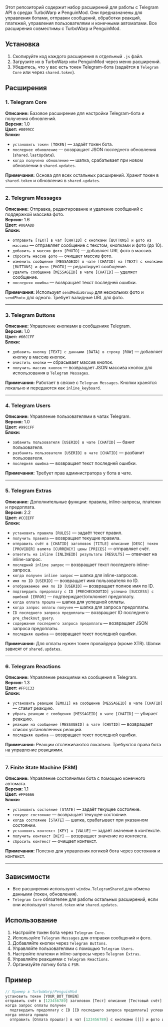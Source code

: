 Этот репозиторий содержит набор расширений для работы с Telegram API в средах TurboWarp и PenguinMod. Они предназначены для управления ботами, отправки сообщений, обработки реакций, платежей, управления пользователями и конечными автоматами. Все расширения совместимы с TurboWarp и PenguinMod.

## Установка
1. Скопируйте код каждого расширения в отдельный `.js` файл.
2. Загрузите их в TurboWarp или PenguinMod через меню расширений.
3. Убедитесь, что у вас есть токен Telegram-бота (задаётся в `Telegram Core` или через `shared.token`).

## Расширения

### 1. Telegram Core
**Описание:** Базовое расширение для настройки Telegram-бота и получения обновлений.  
**Версия:** 1.0  
**Цвет:** `#0099CC`  
**Блоки:**
- `установить токен [TOKEN]` — задаёт токен бота.
- `последнее обновление` — возвращает JSON последнего обновления (`shared.lastUpdate`).
- `когда получено обновление` — шапка, срабатывает при новом обновлении в `shared.updates`.

**Примечания:** Основа для всех остальных расширений. Хранит токен в `shared.token` и обновления в `shared.updates`.

---

### 2. Telegram Messages
**Описание:** Отправка, редактирование и удаление сообщений с поддержкой массива фото.  
**Версия:** 1.6  
**Цвет:** `#00AADD`  
**Блоки:**
- `отправить [TEXT] в чат [CHATID] с кнопками [BUTTONS] и фото из массива` — отправляет сообщение с текстом, кнопками и фото (до 10).
- `добавить в массив фото [PHOTO]` — добавляет URL фото в массив.
- `сбросить массив фото` — очищает массив фото.
- `изменить сообщение [MESSAGEID] в чате [CHATID] на [TEXT] с кнопками [BUTTONS] и фото [PHOTO]` — редактирует сообщение.
- `удалить сообщение [MESSAGEID] в чате [CHATID]` — удаляет сообщение.
- `последняя ошибка` — возвращает текст последней ошибки.

**Примечания:** Использует `sendMediaGroup` для нескольких фото и `sendPhoto` для одного. Требует валидные URL для фото.

---

### 3. Telegram Buttons
**Описание:** Управление кнопками в сообщениях Telegram.  
**Версия:** 1.0  
**Цвет:** `#66CCFF`  
**Блоки:**
- `добавить кнопку [TEXT] с данными [DATA] в строку [ROW]` — добавляет кнопку в массив кнопок.
- `очистить кнопки` — сбрасывает массив кнопок.
- `получить массив кнопок` — возвращает JSON массива кнопок для использования в `Telegram Messages`.

**Примечания:** Работает в связке с `Telegram Messages`. Кнопки хранятся локально и передаются как `inline_keyboard`.

---

### 4. Telegram Users
**Описание:** Управление пользователями в чатах Telegram.  
**Версия:** 1.0  
**Цвет:** `#99CCFF`  
**Блоки:**
- `забанить пользователя [USERID] в чате [CHATID]` — банит пользователя.
- `разбанить пользователя [USERID] в чате [CHATID]` — разбанит пользователя.
- `последняя ошибка` — возвращает текст последней ошибки.

**Примечания:** Требует прав администратора у бота в чате.

---

### 5. Telegram Extras
**Описание:** Дополнительные функции: правила, inline-запросы, платежи и предоплата.  
**Версия:** 2.2  
**Цвет:** `#CCEEFF`  
**Блоки:**
- `установить правила [RULES]` — задаёт текст правил.
- `получить правила` — возвращает текущие правила.
- `отправить счёт в [CHATID] заголовок [TITLE] описание [DESC] токен [PROVIDER] валюта [CURRENCY] цены [PRICES]` — отправляет счёт.
- `ответить на inline [INLINEID] результаты [RESULTS]` — отвечает на inline-запрос.
- `последний inline запрос` — возвращает текст последнего inline-запроса.
- `когда получен inline запрос` — шапка для inline-запросов.
- `имя по ID [USERID]` — возвращает имя пользователя по ID.
- `отображаемое имя по ID [USERID]` — возвращает полное имя по ID.
- `подтвердить предоплату с ID [PRECHECKOUTID] успешно [SUCCESS] с ошибкой [ERROR]` — подтверждает/отклоняет предоплату.
- `когда оплата прошла` — шапка для успешной оплаты.
- `когда запрос оплаты получен` — шапка для запроса предоплаты.
- `ID последнего запроса предоплаты` — возвращает ID последнего `pre_checkout_query`.
- `содержание последнего запроса предоплаты` — возвращает JSON запроса предоплаты.
- `последняя ошибка` — возвращает текст последней ошибки.

**Примечания:** Для оплаты нужен токен провайдера (кроме XTR). Шапки зависят от `shared.updates`.

---

### 6. Telegram Reactions
**Описание:** Управление реакциями на сообщения в Telegram.  
**Версия:** 1.3  
**Цвет:** `#FFCC33`  
**Блоки:**
- `установить реакцию [EMOJI] на сообщение [MESSAGEID] в чате [CHATID]` — ставит реакцию.
- `убрать реакцию с сообщения [MESSAGEID] в чате [CHATID]` — убирает реакцию.
- `реакции на сообщение [MESSAGEID] в чате [CHATID]` — возвращает список установленных реакций.
- `последняя ошибка` — возвращает текст последней ошибки.

**Примечания:** Реакции отслеживаются локально. Требуются права бота на управление реакциями.

---

### 7. Finite State Machine (FSM)
**Описание:** Управление состояниями бота с помощью конечного автомата.  
**Версия:** 1.1  
**Цвет:** `#FF6666`  
**Блоки:**
- `установить состояние [STATE]` — задаёт текущее состояние.
- `текущее состояние` — возвращает текущее состояние.
- `когда состояние [STATE]` — шапка, срабатывает при указанном состоянии.
- `установить контекст [KEY] = [VALUE]` — задаёт значение в контексте.
- `получить контекст [KEY]` — возвращает значение из контекста.
- `сбросить контекст` — очищает контекст.

**Примечания:** Полезно для управления логикой бота через состояния и контекст.

---

## Зависимости
- Все расширения используют `window.TelegramShared` для обмена данными (токен, обновления).
- `Telegram Core` обязателен для работы остальных расширений, если они используют `shared.token` или `shared.updates`.

## Использование
1. Настройте токен бота через `Telegram Core`.
2. Используйте `Telegram Messages` для отправки сообщений и фото.
3. Добавляйте кнопки через `Telegram Buttons`.
4. Управляйте пользователями с помощью `Telegram Users`.
5. Настройте платежи и inline-запросы через `Telegram Extras`.
6. Управляйте реакциями с `Telegram Reactions`.
7. Организуйте логику бота с `FSM`.

## Пример
```javascript
// Пример в TurboWarp/PenguinMod
установить токен [YOUR_BOT_TOKEN]
отправить счёт в [123456789] заголовок [Тест] описание [Тестовый счёт] токен [] валюта [XTR] цены [{"label": "Тест", "amount": 50}]
когда запрос оплаты получен
  подтвердить предоплату с ID [ID последнего запроса предоплаты] успешно [true] с ошибкой []
когда оплата прошла
  отправить [Оплата прошла!] в чат [123456789] с кнопками [[]] и фото из массива
